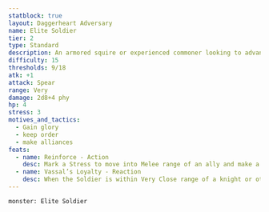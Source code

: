```yaml
---
statblock: true
layout: Daggerheart Adversary
name: Elite Soldier
tier: 2
type: Standard
description: An armored squire or experienced commoner looking to advance.
difficulty: 15
thresholds: 9/18
atk: +1
attack: Spear
range: Very
damage: 2d8+4 phy
hp: 4
stress: 3
motives_and_tactics:
  - Gain glory
  - keep order
  - make alliances
feats:
  - name: Reinforce - Action
    desc: Mark a Stress to move into Melee range of an ally and make a standard attack against a target within Very Close range. On a success, deal 2d10+2 physical damage and the ally can clear a Stress.
  - name: Vassal’s Loyalty - Reaction
    desc: When the Soldier is within Very Close range of a knight or other noble who would take damage, you can mark a Stress to move into Melee range of them and take the damage instead.
---
```


```statblock
monster: Elite Soldier
```
